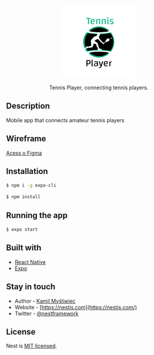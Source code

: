 <p align="center">
  <a ><img src="https://github.com/alessandroprudencio/TP-App/blob/main/src/assets/logo.png" width="200" alt="Logo" /></a>
</p>

[circleci-image]: https://img.shields.io/circleci/build/github/nestjs/nest/master?token=abc123def456
[circleci-url]: https://circleci.com/gh/nestjs/nest

<p align="center">Tennis Player, connecting tennis players.</p>

## Description

Mobile app that connects amateur tennis players

## Wireframe

<a targe="_blank" href="https://www.figma.com/file/s0AXMvT1Jvu37PofcwUHhs?embed_host=share&kind=&node-id=51%3A8&viewer=1">Acess o Figma</a>

## Installation

```bash
$ npm i -g expo-cli
```

```bash
$ npm install
```

## Running the app

```bash
$ expo start
```

## Built with

- [React Native](https://nestjs.com/)
- [Expo](https://expo.dev/)

## Stay in touch

- Author - [Kamil Myśliwiec](https://kamilmysliwiec.com)
- Website - [https://nestjs.com](https://nestjs.com/)
- Twitter - [@nestframework](https://twitter.com/nestframework)

## License

Nest is [MIT licensed](LICENSE).
